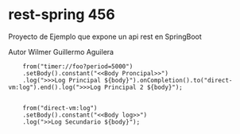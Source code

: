 # rest-spring 456
Proyecto de Ejemplo que  expone un api rest en SpringBoot 


Autor Wilmer Guillermo Aguilera



		from("timer://foo?period=5000")
		.setBody().constant("<<Body Proncipal>>")
		.log(">>>Log Principal ${body}").onCompletion().to("direct-vm:log").end().log(">>>Log Principal 2 ${body}");


		from("direct-vm:log")
		.setBody().constant("<<Body log>>")
		.log(">>Log Secundario ${body}");
